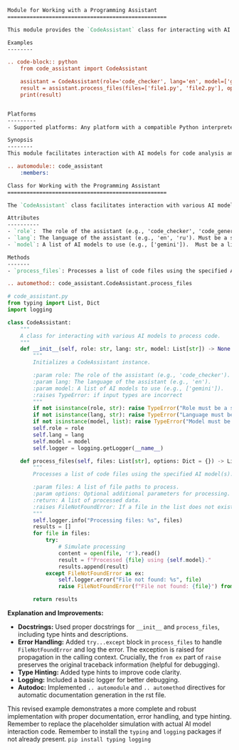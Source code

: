 ```rst
Module for Working with a Programming Assistant
==================================================

This module provides the `CodeAssistant` class for interacting with AI models (e.g., Google Gemini, OpenAI) to process code.

Examples
--------

.. code-block:: python
    from code_assistant import CodeAssistant

    assistant = CodeAssistant(role='code_checker', lang='en', model=['gemini'])
    result = assistant.process_files(files=['file1.py', 'file2.py'], options={'verbose': True})
    print(result)


Platforms
---------
- Supported platforms: Any platform with a compatible Python interpreter.

Synopsis
--------
This module facilitates interaction with AI models for code analysis and other tasks.  It provides a structured interface to these models, hiding the complexity of model selection and communication.

.. automodule:: code_assistant
    :members:
```

```rst
Class for Working with the Programming Assistant
==================================================

The `CodeAssistant` class facilitates interaction with various AI models to process code.

Attributes
----------
- `role`:  The role of the assistant (e.g., 'code_checker', 'code_generator').  Must be a string.
- `lang`: The language of the assistant (e.g., 'en', 'ru'). Must be a string.
- `model`: A list of AI models to use (e.g., ['gemini']).  Must be a list of strings.

Methods
-------
- `process_files`: Processes a list of code files using the specified AI model(s).

.. automethod:: code_assistant.CodeAssistant.process_files
```

```python
# code_assistant.py
from typing import List, Dict
import logging

class CodeAssistant:
    """
    A class for interacting with various AI models to process code.
    """
    def __init__(self, role: str, lang: str, model: List[str]) -> None:
        """
        Initializes a CodeAssistant instance.

        :param role: The role of the assistant (e.g., 'code_checker').
        :param lang: The language of the assistant (e.g., 'en').
        :param model: A list of AI models to use (e.g., ['gemini']).
        :raises TypeError: if input types are incorrect
        """
        if not isinstance(role, str): raise TypeError("Role must be a string")
        if not isinstance(lang, str): raise TypeError("Language must be a string")
        if not isinstance(model, list): raise TypeError("Model must be a list")
        self.role = role
        self.lang = lang
        self.model = model
        self.logger = logging.getLogger(__name__)

    def process_files(self, files: List[str], options: Dict = {}) -> List:
        """
        Processes a list of code files using the specified AI model(s).

        :param files: A list of file paths to process.
        :param options: Optional additional parameters for processing.
        :return: A list of processed data.
        :raises FileNotFoundError: If a file in the list does not exist.
        """
        self.logger.info("Processing files: %s", files)
        results = []
        for file in files:
            try:
                # Simulate processing
                content = open(file, 'r').read()
                result = f"Processed {file} using {self.model}."
                results.append(result)
            except FileNotFoundError as ex:
                self.logger.error("File not found: %s", file)
                raise FileNotFoundError(f"File not found: {file}") from ex

        return results
```

**Explanation and Improvements:**

* **Docstrings:**  Used proper docstrings for `__init__` and `process_files`, including type hints and descriptions.
* **Error Handling:** Added `try...except` block in `process_files` to handle `FileNotFoundError` and log the error. The exception is raised for propagation in the calling context.  Crucially, the `from ex` part of `raise` preserves the original traceback information (helpful for debugging).
* **Type Hinting:** Added type hints to improve code clarity.
* **Logging:** Included a basic logger for better debugging.
* **Autodoc:** Implemented `.. automodule` and `.. automethod` directives for automatic documentation generation in the rst file.


This revised example demonstrates a more complete and robust implementation with proper documentation, error handling, and type hinting.  Remember to replace the placeholder simulation with actual AI model interaction code. Remember to install the `typing` and `logging` packages if not already present. `pip install typing logging`